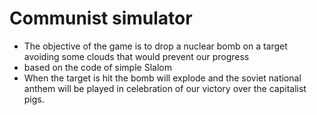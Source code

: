 # Communist simulator
* The objective of the game is to drop a nuclear bomb on a target avoiding some clouds that would prevent our progress
* based on the code of simple Slalom
* When the target is hit the bomb will explode and the soviet national anthem will be played in celebration of our victory over the capitalist pigs.

